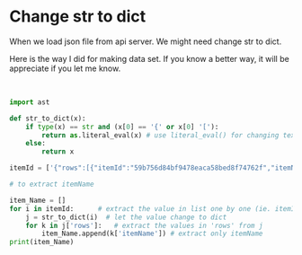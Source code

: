 # Change str to dict

When we load json file from api server. We might need change str to dict. 

Here is the way I did for making data set. If you know a better way, it will be appreciate if you let me know.

<br>


```python
import ast

def str_to_dict(x):
    if type(x) == str and (x[0] == '{' or x[0] '['):
        return as.literal_eval(x) # use literal_eval() for changing text to json
    else:
        return x

itemId = ['{"rows":[{"itemId":"59b756d84bf9478eaca58bed8f74762f","itemName":"데저트 컨실멘트 숄더","itemRarity":"에픽","itemType":"방어구","itemTypeDetail":"천 머리어깨","itemAvailableLevel":105}]}']

# to extract itemName

item_Name = [] 
for i in itemId:      # extract the value in list one by one (ie. itemId[0])
    j = str_to_dict(i)  # let the value change to dict
    for k in j['rows']:   # extract the values in 'rows' from j
        item_Name.append(k['itemName']) # extract only itemName 
print(item_Name)

```